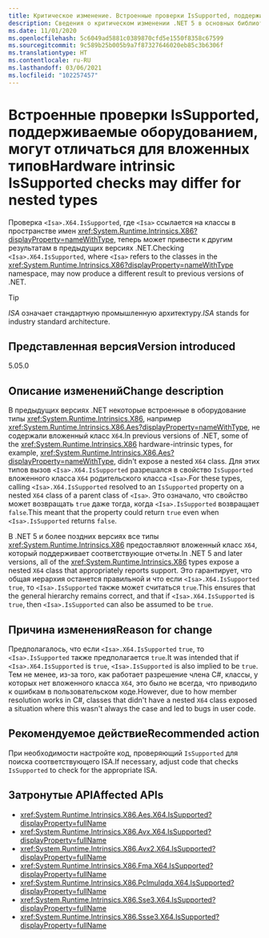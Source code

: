 ```yaml
---
title: Критическое изменение. Встроенные проверки IsSupported, поддерживаемые оборудованием, могут отличаться для вложенных типов
description: Сведения о критическом изменении .NET 5 в основных библиотеках .NET, где проверка X64.IsSupported для аппаратных встроенных функций может привести к другим результатам.
ms.date: 11/01/2020
ms.openlocfilehash: 5c6049ad5881c0389870cfd5e1550f8358c67599
ms.sourcegitcommit: 9c589b25b005b9a7f87327646020eb85c3b6306f
ms.translationtype: HT
ms.contentlocale: ru-RU
ms.lasthandoff: 03/06/2021
ms.locfileid: "102257457"
---
```

# <a name="hardware-intrinsic-issupported-checks-may-differ-for-nested-types"></a><span data-ttu-id="d6d67-103">Встроенные проверки IsSupported, поддерживаемые оборудованием, могут отличаться для вложенных типов</span><span class="sxs-lookup"><span data-stu-id="d6d67-103">Hardware intrinsic IsSupported checks may differ for nested types</span></span>

<span data-ttu-id="d6d67-104">Проверка `<Isa>.X64.IsSupported`, где `<Isa>` ссылается на классы в пространстве имен <xref:System.Runtime.Intrinsics.X86?displayProperty=nameWithType>, теперь может привести к другим результатам в предыдущих версиях .NET.</span><span class="sxs-lookup"><span data-stu-id="d6d67-104">Checking `<Isa>.X64.IsSupported`, where `<Isa>` refers to the classes in the <xref:System.Runtime.Intrinsics.X86?displayProperty=nameWithType> namespace, may now produce a different result to previous versions of .NET.</span></span>

> [!TIP]
> <span data-ttu-id="d6d67-105">*ISA* означает стандартную промышленную архитектуру.</span><span class="sxs-lookup"><span data-stu-id="d6d67-105">*ISA* stands for industry standard architecture.</span></span>

## <a name="version-introduced"></a><span data-ttu-id="d6d67-106">Представленная версия</span><span class="sxs-lookup"><span data-stu-id="d6d67-106">Version introduced</span></span>

<span data-ttu-id="d6d67-107">5.0</span><span class="sxs-lookup"><span data-stu-id="d6d67-107">5.0</span></span>

## <a name="change-description"></a><span data-ttu-id="d6d67-108">Описание изменений</span><span class="sxs-lookup"><span data-stu-id="d6d67-108">Change description</span></span>

<span data-ttu-id="d6d67-109">В предыдущих версиях .NET некоторые встроенные в оборудование типы <xref:System.Runtime.Intrinsics.X86>, например <xref:System.Runtime.Intrinsics.X86.Aes?displayProperty=nameWithType>, не содержали вложенный класс `X64`.</span><span class="sxs-lookup"><span data-stu-id="d6d67-109">In previous versions of .NET, some of the <xref:System.Runtime.Intrinsics.X86> hardware-intrinsic types, for example, <xref:System.Runtime.Intrinsics.X86.Aes?displayProperty=nameWithType>, didn't expose a nested `X64` class.</span></span> <span data-ttu-id="d6d67-110">Для этих типов вызов `<Isa>.X64.IsSupported` разрешался в свойство `IsSupported` вложенного класса `X64` родительского класса `<Isa>`.</span><span class="sxs-lookup"><span data-stu-id="d6d67-110">For these types, calling `<Isa>.X64.IsSupported` resolved to an `IsSupported` property on a nested `X64` class of a parent class of `<Isa>`.</span></span> <span data-ttu-id="d6d67-111">Это означало, что свойство может возвращать `true` даже тогда, когда `<Isa>.IsSupported` возвращает `false`.</span><span class="sxs-lookup"><span data-stu-id="d6d67-111">This meant that the property could return `true` even when `<Isa>.IsSupported` returns `false`.</span></span>

<span data-ttu-id="d6d67-112">В .NET 5 и более поздних версиях все типы <xref:System.Runtime.Intrinsics.X86> предоставляют вложенный класс `X64`, который поддерживает соответствующие отчеты.</span><span class="sxs-lookup"><span data-stu-id="d6d67-112">In .NET 5 and later versions, all of the <xref:System.Runtime.Intrinsics.X86> types expose a nested `X64` class that appropriately reports support.</span></span> <span data-ttu-id="d6d67-113">Это гарантирует, что общая иерархия останется правильной и что если `<Isa>.X64.IsSupported` `true`, то `<Isa>.IsSupported` также может считаться `true`.</span><span class="sxs-lookup"><span data-stu-id="d6d67-113">This ensures that the general hierarchy remains correct, and that if `<Isa>.X64.IsSupported` is `true`, then `<Isa>.IsSupported` can also be assumed to be `true`.</span></span>

## <a name="reason-for-change"></a><span data-ttu-id="d6d67-114">Причина изменения</span><span class="sxs-lookup"><span data-stu-id="d6d67-114">Reason for change</span></span>

<span data-ttu-id="d6d67-115">Предполагалось, что если `<Isa>.X64.IsSupported` `true`, то `<Isa>.IsSupported` также предполагается `true`.</span><span class="sxs-lookup"><span data-stu-id="d6d67-115">It was intended that if `<Isa>.X64.IsSupported` is `true`, `<Isa>.IsSupported` is also implied to be `true`.</span></span> <span data-ttu-id="d6d67-116">Тем не менее, из-за того, как работает разрешение члена C#, классы, у которых нет вложенного класса `X64`, это было не всегда, что приводило к ошибкам в пользовательском коде.</span><span class="sxs-lookup"><span data-stu-id="d6d67-116">However, due to how member resolution works in C#, classes that didn't have a nested `X64` class exposed a situation where this wasn't always the case and led to bugs in user code.</span></span>

## <a name="recommended-action"></a><span data-ttu-id="d6d67-117">Рекомендуемое действие</span><span class="sxs-lookup"><span data-stu-id="d6d67-117">Recommended action</span></span>

<span data-ttu-id="d6d67-118">При необходимости настройте код, проверяющий `IsSupported` для поиска соответствующего ISA.</span><span class="sxs-lookup"><span data-stu-id="d6d67-118">If necessary, adjust code that checks `IsSupported` to check for the appropriate ISA.</span></span>

## <a name="affected-apis"></a><span data-ttu-id="d6d67-119">Затронутые API</span><span class="sxs-lookup"><span data-stu-id="d6d67-119">Affected APIs</span></span>

- <xref:System.Runtime.Intrinsics.X86.Aes.X64.IsSupported?displayProperty=fullName>
- <xref:System.Runtime.Intrinsics.X86.Avx.X64.IsSupported?displayProperty=fullName>
- <xref:System.Runtime.Intrinsics.X86.Avx2.X64.IsSupported?displayProperty=fullName>
- <xref:System.Runtime.Intrinsics.X86.Fma.X64.IsSupported?displayProperty=fullName>
- <xref:System.Runtime.Intrinsics.X86.Pclmulqdq.X64.IsSupported?displayProperty=fullName>
- <xref:System.Runtime.Intrinsics.X86.Sse3.X64.IsSupported?displayProperty=fullName>
- <xref:System.Runtime.Intrinsics.X86.Ssse3.X64.IsSupported?displayProperty=fullName>

<!--

### Category

Core .NET libraries

### Affected APIs

- `P:System.Runtime.Intrinsics.X86.Aes.X64.IsSupported`
- `P:System.Runtime.Intrinsics.X86.Avx.X64.IsSupported`
- `P:System.Runtime.Intrinsics.X86.Avx2.X64.IsSupported`
- `P:System.Runtime.Intrinsics.X86.Fma.X64.IsSupported`
- `P:System.Runtime.Intrinsics.X86.Pclmulqdq.X64.IsSupported`
- `P:System.Runtime.Intrinsics.X86.Sse3.X64.IsSupported`
- `P:System.Runtime.Intrinsics.X86.Ssse3.X64.IsSupported`

-->
